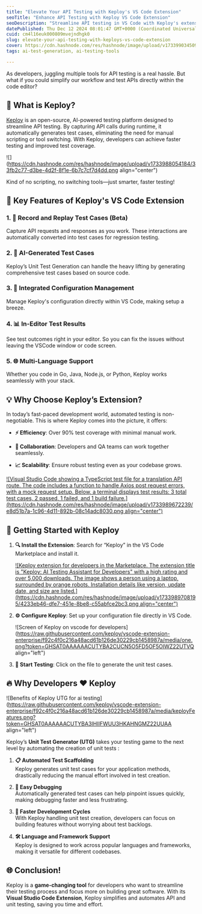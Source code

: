 ```yaml
---
title: "Elevate Your API Testing with Keploy's VS Code Extension"
seoTitle: "Enhance API Testing with Keploy VS Code Extension"
seoDescription: "Streamline API testing in VS Code with Keploy's extension. Capture, generate, and manage test cases seamlessly for efficient and faster development"
datePublished: Thu Dec 12 2024 08:01:47 GMT+0000 (Coordinated Universal Time)
cuid: cm4l16euk000809mvejndhgk0
slug: elevate-your-api-testing-with-keploys-vs-code-extension
cover: https://cdn.hashnode.com/res/hashnode/image/upload/v1733990345095/231c38e9-8274-4427-929d-67b9465432e0.webp
tags: ai-test-generation, ai-testing-tools

---
```


As developers, juggling multiple tools for API testing is a real hassle. But what if you could simplify our workflow and test APIs directly within the code editor?

## 🤔 What is Keploy?

[Keploy](https://keploy.io) is an open-source, AI-powered testing platform designed to streamline API testing. By capturing API calls during runtime, it automatically generates test cases, eliminating the need for manual scripting or tool switching. With Keploy, developers can achieve faster testing and improved test coverage.

![](https://cdn.hashnode.com/res/hashnode/image/upload/v1733988054184/33fb2c77-d3be-4d2f-8f1e-6b7c7cf7d4dd.png align="center")

Kind of no scripting, no switching tools—just smarter, faster testing!

## 🌟 Key Features of Keploy's VS Code Extension

### 1\. 📝 Record and Replay Test Cases (Beta)

Capture API requests and responses as you work. These interactions are automatically converted into test cases for regression testing.

### 2\. 🤖 AI-Generated Test Cases

Keploy’s Unit Test Generation can handle the heavy lifting by generating comprehensive test cases based on source code.

### 3\. 🔧 Integrated Configuration Management

Manage Keploy's configuration directly within VS Code, making setup a breeze.

### 4\. 📊 In-Editor Test Results

See test outcomes right in your editor. So you can fix the issues without leaving the VSCode window or code screen.

### 5\. 🌐 Multi-Language Support

Whether you code in Go, Java, Node.js, or Python, Keploy works seamlessly with your stack.

## 💡 Why Choose Keploy’s Extension?

In today’s fast-paced development world, automated testing is non-negotiable. This is where Keploy comes into the picture, it offers:

* **⚡ Efficiency**: Over 90% test coverage with minimal manual work.
    
* **🤝 Collaboration**: Developers and QA teams can work together seamlessly.
    
* **📈 Scalability**: Ensure robust testing even as your codebase grows.
    

[![Visual Studio Code showing a TypeScript test file for a translation API route. The code includes a function to handle Axios post request errors, with a mock request setup. Below, a terminal displays test results: 3 total test cases, 2 passed, 1 failed, and 1 build failure.](https://cdn.hashnode.com/res/hashnode/image/upload/v1733989672239/e8d51b7a-1c96-4d11-892b-08c14adc8030.png align="center")](https://marketplace.visualstudio.com/items?itemName=Keploy.keployio&utm_source=sonichigo.com)

## 🚀 Getting Started with Keploy

1. **🔍 Install the Extension**: Search for “Keploy” in the VS Code Marketplace and install it.
    
    [![Keploy extension for developers in the Marketplace. The extension title is "Keploy: AI Testing Assistant for Developers" with a high rating and over 5,000 downloads. The image shows a person using a laptop, surrounded by orange robots. Installation details like version, update date, and size are listed.](https://cdn.hashnode.com/res/hashnode/image/upload/v1733989708195/4233eb46-dfe7-451e-8be8-c55abfce2bc3.png align="center")](https://marketplace.visualstudio.com/items?itemName=Keploy.keployio&utm_source=sonichigo.com)
    
2. **⚙️ Configure Keploy**: Set up your configuration file directly in VS Code.
    
    ![Screen of Keploy on vscode for developers](https://raw.githubusercontent.com/keploy/vscode-extension-enterprise/f92c4f0c216a48acd61b126de30229cb1458987a/media/one.png?token=GHSAT0AAAAAACUTYBA2CUCN5O5FD5OF5OIWZ22UTVQ align="left")
    
3. **📡 Start Testing**: Click on the file to generate the unit test cases.
    

## 🔥 Why Developers ❤️ Keploy

![Benefits of Keploy UTG for ai testing](https://raw.githubusercontent.com/keploy/vscode-extension-enterprise/f92c4f0c216a48acd61b126de30229cb1458987a/media/keployFeatures.png?token=GHSAT0AAAAAACUTYBA3IHIIFWUU3HKAHNGMZ22UUAA align="left")

Keploy’s **Unit Test Generator (UTG)** takes your testing game to the next level by automating the creation of unit tests :

1. **📋 Automated Test Scaffolding**  
    Keploy generates unit test cases for your application methods, drastically reducing the manual effort involved in test creation.
    
2. **🧩 Easy Debugging**  
    Automatically generated test cases can help pinpoint issues quickly, making debugging faster and less frustrating.
    
3. **🚀 Faster Development Cycles**  
    With Keploy handling unit test creation, developers can focus on building features without worrying about test backlogs.
    
4. **🛠️ Language and Framework Support**  
    Keploy is designed to work across popular languages and frameworks, making it versatile for different codebases.
    

## 🌐 Conclusion!

Keploy is a **game-changing tool** for developers who want to streamline their testing process and focus more on building great software. With its **Visual Studio Code Extension**, Keploy simplifies and automates API and unit testing, saving you time and effort.